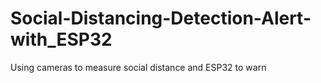 # Social-Distancing-Detection-Alert-with_ESP32
Using cameras to measure social distance and ESP32 to warn
